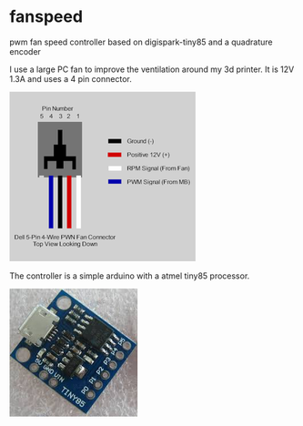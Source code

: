 # fanspeed
pwm fan speed controller based on digispark-tiny85 and a quadrature encoder

I use a large PC fan to improve the ventilation around my 3d printer. It is 12V 1.3A and uses a 4 pin connector.

![4 pin fan connector](docs/fan-4pin-connector.png)

The controller is a simple arduino with a atmel tiny85 processor.

![digispark-tiny85 pcb](docs/digispark-tiny85.jpeg)
